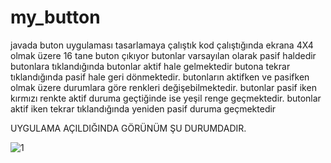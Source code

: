 # my_button
javada buton uygulaması tasarlamaya çalıştık
kod çalıştığında ekrana 4X4 olmak üzere 16 tane buton çıkıyor
butonlar varsayılan olarak pasif haldedir
butonlara tıklandığında butonlar aktif hale gelmektedir butona tekrar tıklandığında pasif hale geri dönmektedir.
butonların aktifken ve pasifken olmak üzere durumlara göre renkleri değişebilmektedir.
butonlar pasif iken kırmızı renkte aktif duruma geçtiğinde ise yeşil renge geçmektedir.
butonlar aktif iken tekrar tıklandığında yeniden pasif duruma geçmektedir

UYGULAMA AÇILDIĞINDA GÖRÜNÜM ŞU DURUMDADIR.





![1](https://github.com/fatihturkerakpinar/my_button/assets/86594746/0fbdf26c-51d3-4de8-882f-3345a38d28f8)

